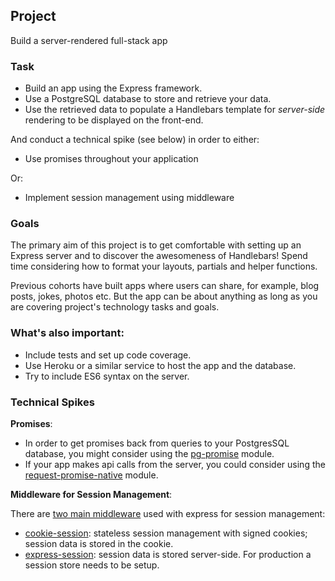 ## Project

Build a server-rendered full-stack app

### Task

- Build an app using the Express framework.
- Use a PostgreSQL database to store and retrieve your data.
- Use the retrieved data to populate a Handlebars template for _server-side_ rendering to be displayed on the front-end.

And conduct a technical spike (see below) in order to either:
  - Use promises throughout your application

Or:
  - Implement session management using middleware

### Goals

The primary aim of this project is to get comfortable with setting up an Express server and to discover the awesomeness of Handlebars! Spend time considering how to format your layouts, partials and helper functions.

Previous cohorts have built apps where users can share, for example, blog posts, jokes, photos etc. But the app can be about anything as long as you are covering project's technology tasks and goals.

### What's also important:

- Include tests and set up code coverage.
- Use Heroku or a similar service to host the app and the database.
- Try to include ES6 syntax on the server.

### Technical Spikes

**Promises**:
  - In order to get promises back from queries to your PostgresSQL database, you might consider using the [pg-promise](https://www.npmjs.com/package/pg-promise) module.
  - If your app makes api calls from the server, you could consider using the [request-promise-native](https://www.npmjs.com/package/request-promise-native) module.

**Middleware for Session Management**:

There are [two main middleware](https://expressjs.com/en/advanced/best-practice-security.html#use-cookies-securely) used with express for session management:
- [cookie-session](https://www.npmjs.com/package/cookie-session): stateless session management with signed cookies; session data is stored in the cookie.
- [express-session](https://www.npmjs.com/package/express-session): session data is stored server-side. For production a session store needs to be setup.

